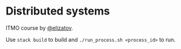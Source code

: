 # Distributed systems

ITMO course by [@elizatov](https://github.com/elizarov).

Use `stack build` to build and `./run_process.sh <process_id>` to run.
